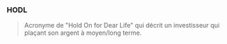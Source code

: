 ### HODL 

> Acronyme de "Hold On for Dear Life" qui décrit un investisseur qui plaçant son argent à moyen/long terme.
